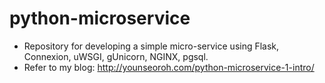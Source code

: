 # python-microservice
- Repository for developing a simple micro-service using Flask, Connexion, uWSGI, gUnicorn, NGINX, pgsql.
- Refer to my blog: http://younseoroh.com/python-microservice-1-intro/
